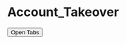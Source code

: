 # Account_Takeover

<!DOCTYPE html>
<html lang="en">
<head>
  <meta charset="UTF-8">
  <meta name="viewport" content="width=device-width, initial-scale=1.0">
  <title>Open Tabs</title>
</head>
<body>

<button onclick="openTabs()">Open Tabs</button>

<script>
function openTabs() {
  // Open Google in a new tab
  window.open('https://www.google.com', '_blank');

  // Open Yahoo in another new tab
  window.open('https://www.yahoo.com', '_blank');
}
</script>

</body>
</html>
